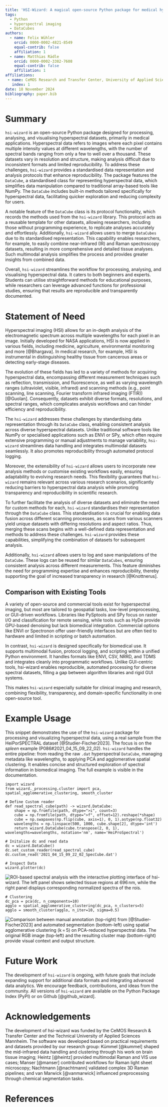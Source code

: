 ```yaml
---
title: 'HSI-Wizard: A magical open-source Python package for medical hyperspectral imaging applications'
tags:
  - Python
  - hyperspectral imaging
  - DataCubes
authors:
  - name: Felix Wühler
    orcid: 0000-0002-4821-8549
    equal-contrib: false
    affiliation: 1
  - name: Matthias Rädle
    orcid: 0000-0002-3382-7608
    equal-contrib: false
    affiliation: 1
affiliations:
 - name: CeMOS Research and Transfer Center, University of Applied Science Mannheim, Germany
   index: 1
date: 18 November 2024
bibliography: paper.bib
---
```


# Summary

`hsi-wizard` is an open-source Python package designed for processing, analysing, and visualising hyperspectral datasets, primarily in medical applications. Hyperspectral data refers to images where each pixel contains multiple intensity values at different wavelengths, with the number of spectral bands ranging from only a few to well over a thousand. These datasets vary in resolution and structure, making analysis difficult due to inconsistent formats and limited reproducibility. To address these challenges, `hsi-wizard` provides a standardised data representation and analysis protocols that enhance reproducibility. The package features the `DataCube`, a standardised class for representing hyperspectral data, which simplifies data manipulation compared to traditional array-based tools like NumPy. The `DataCube` includes built-in methods tailored specifically for hyperspectral data, facilitating quicker exploration and reducing complexity for users.

A notable feature of the `DataCube` class is its protocol functionality, which records the methods used from the `hsi-wizard` library. This protocol acts as a reusable template for other datasets, allowing researchers, including those without programming experience, to replicate analyses accurately and effortlessly. Additionally, `hsi-wizard` allows users to merge `DataCubes` due to its standardised representation. This capability enables researchers, for example, to easily combine near-infrared (IR) and Raman spectroscopy datasets, resulting in more comprehensive and detailed tissue analyses. Such multimodal analysis simplifies the process and provides greater insights from combined data.

Overall, `hsi-wizard` streamlines the workflow for processing, analysing, and visualising hyperspectral data. It caters to both beginners and experts. Students can utilise straightforward methods for educational purposes, while researchers can leverage advanced functions for professional studies, ensuring that results are reproducible and transparently documented.

# Statement of Need

Hyperspectral imaging (HSI) allows for an in-depth analysis of the electromagnetic spectrum across multiple wavelengths for each pixel in an image. Initially developed for NASA applications, HSI is now applied in various fields, including medicine, agriculture, environmental monitoring and more [@Bhargava]. In medical research, for example, HSI is instrumental in distinguishing healthy tissue from cancerous areas or detecting early-stage diseases.

The evolution of these fields has led to a variety of methods for acquiring hyperspectral data, encompassing different measurement techniques such as reflection, transmission, and fluorescence, as well as varying wavelength ranges (ultraviolet, visible, infrared) and scanning methods (e.g., point scanning, line scanning, Fourier transform infrared imaging (FTIR)) [@Guolan]. Consequently, datasets exhibit diverse formats, resolutions, and spectral ranges, which complicates analysis workflows and can hinder efficiency and reproducibility.

The `hsi-wizard` addresses these challenges by standardising data representation through its `DataCube` class, enabling consistent analysis across diverse hyperspectral datasets. Unlike traditional software tools like NumPy or specialised applications such as ENVI or SPy, which often require extensive programming or manual adjustments to manage variability, `hsi-wizard` streamlines data handling and integrates multimodal datasets seamlessly. It also promotes reproducibility through automated protocol logging.

Moreover, the extensibility of `hsi-wizard` allows users to incorporate new analysis methods or customise existing workflows easily, ensuring adaptability to evolving research needs. This flexibility guarantees that `hsi-wizard` remains relevant across various research scenarios, significantly reducing barriers to hyperspectral data analysis while promoting transparency and reproducibility in scientific research.

To further facilitate the analysis of diverse datasets and eliminate the need for custom methods for each, `hsi-wizard` standardises their representation through the `DataCube` class. This standardisation is crucial for enabling data fusion across different scanning processes, as scans from various scanners yield unique datasets with differing resolutions and aspect ratios. Thus, merging these scans begins with a well-defined data representation and methods to address these challenges. `hsi-wizard` provides these capabilities, simplifying the combination of datasets for subsequent analysis.

Additionally, `hsi-wizard` allows users to log and save manipulations of the `DataCube`. These logs can be reused for similar `DataCubes`, ensuring consistent analysis across different measurements. This feature diminishes the need for programming expertise and enhances reproducibility, thereby supporting the goal of increased transparency in research [@Knottnerus].

## Comparison with Existing Tools

A variety of open-source and commercial tools exist for hyperspectral imaging, but most are tailored to geospatial tasks, low-level preprocessing, or GUI-driven workflows. Libraries like PySptools and SPy focus on raster I/O and classification for remote sensing, while tools such as HyDe provide GPU-based denoising but lack biomedical integration. Commercial options like ENVI or Spectronon offer user-friendly interfaces but are often tied to hardware and limited in scripting or batch automation.

In contrast, `hsi-wizard` is designed specifically for biomedical use. It supports multimodal fusion, protocol logging, and scripting within a unified Python environment. It handles formats like ENVI, CSV, NRRD, and TDMS and integrates cleanly into programmatic workflows. Unlike GUI-centric tools, hsi-wizard enables reproducible, automated processing for diverse spectral datasets, filling a gap between algorithm libraries and rigid GUI systems.

This makes `hsi-wizard` especially suitable for clinical imaging and research, combining flexibility, transparency, and domain-specific functionality in one open-source tool.

# Example Usage

This snippet demonstrates the use of the `hsi-wizard` package for processing and visualizing hyperspectral data, using a real sample from the HeiPorSPECTRAL dataset [@Studier-Fischer2023]. The focus is on the *spleen* example (P086#2021_04_15_09_22_02). `hsi-wizard` handles the entire pipeline: from reading the raw `.dat` hyperspectral `DataCube`, managing metadata like wavelengths, to applying PCA and agglomerative spatial clustering. It enables concise and structured exploration of spectral information in biomedical imaging. The full example is visible in the documentation.

```python3
import wizard
from wizard._processing.cluster import pca, spatial_agglomerative_clustering, smooth_cluster

# Define Custom reader
def read_spectral_cube(path) -> wizard.DataCube:
    shape = np.fromfile(path, dtype=">i", count=3)
    cube = np.fromfile(path, dtype=">f", offset=12).reshape(*shape)
    cube = np.swapaxes(np.flip(cube, axis=1), 0, 1).astype(np.float32)
    wavelengths = np.linspace(500, 1000, cube.shape[2], dtype='int')
    return wizard.DataCube(cube.transpose(2, 0, 1), wavelengths=wavelengths, notation='nm', name='HeiProSpectral')

# Initalize dc and read data
dc = wizard.DataCube()
dc.set_custom_reader(read_spectral_cube)
dc.custom_read('2021_04_15_09_22_02_SpecCube.dat')

# Inspect Data
wizard.plotter(dc)
```

![ROI-based spectral analysis with the interactive plotting interface of hsi-wizard. The left panel shows selected tissue regions at 696 nm, while the right panel displays corresponding normalized spectra of the rois.](assets/wizard_output.png)

```python3
# Clustering
dc_pca = pca(dc, n_components=10)
agglo = spatial_agglomerative_clustering(dc_pca, n_clusters=5)
agglo = smooth_cluster(agglo, n_iter=10, sigma=0.5)
```

![Comparison between manual annotation (top-right) from [@Studier-Fischer2023] and automated segmentation (bottom-left) using spatial agglomerative clustering (k = 5) on PCA-reduced hyperspectral data. The original RGB image (top-left) and the resulting cluster map (bottom-right) provide visual context and output structure.](assets/Example_output.png)

# Future Work

The development of `hsi-wizard` is ongoing, with future goals that include expanding support for additional data formats and integrating advanced data analytics. We encourage feedback, contributions, and ideas from the community. All versions of `hsi-wizard` are available on the Python Package Index (PyPI) or on Github [@github_wizard].

# Acknowledgements

The development of hsi-wizard was funded by the CeMOS Research & Transfer Center and the Technical University of Applied Sciences Mannheim. The software was developed based on practical requirements and datasets provided by our research group: Kümmel [@kummel] shaped the mid-infrared data handling and clustering through his work on brain tissue imaging; Heintz [@heintz] provided multimodal Raman and VIS use cases; Manser [@manser] contributed workflows for Raman light sheet microscopy; Nachtmann [@nachtmann] validated complex 3D Raman pipelines; and van Marwick [@vanmarwick] influenced preprocessing through chemical segmentation tasks.

# References

